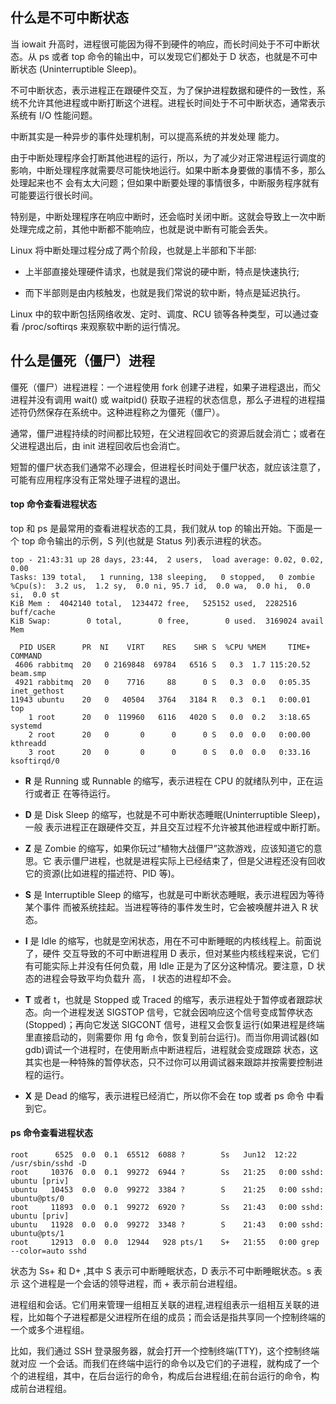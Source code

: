 ## 什么是不可中断状态

当 iowait 升高时，进程很可能因为得不到硬件的响应，而长时间处于不可中断状态。从 ps 或者 top 命令的输出中，可以发现它们都处于 D 状态，也就是不可中断状态 (Uninterruptible Sleep)。

不可中断状态，表示进程正在跟硬件交互，为了保护进程数据和硬件的一致性，系统不允许其他进程或中断打断这个进程。进程长时间处于不可中断状态，通常表示系统有 I/O 性能问题。

中断其实是一种异步的事件处理机制，可以提高系统的并发处理 能力。

由于中断处理程序会打断其他进程的运行，所以，为了减少对正常进程运行调度的影响，中断处理程序就需要尽可能快地运行。如果中断本身要做的事情不多，那么处理起来也不 会有太大问题；但如果中断要处理的事情很多，中断服务程序就有可能要运行很长时间。

特别是，中断处理程序在响应中断时，还会临时关闭中断。这就会导致上一次中断处理完成之前，其他中断都不能响应，也就是说中断有可能会丢失。

Linux 将中断处理过程分成了两个阶段，也就是上半部和下半部:

- 上半部直接处理硬件请求，也就是我们常说的硬中断，特点是快速执行;

- 而下半部则是由内核触发，也就是我们常说的软中断，特点是延迟执行。

Linux 中的软中断包括网络收发、定时、调度、RCU 锁等各种类型，可以通过查看 /proc/softirqs 来观察软中断的运行情况。


## 什么是僵死（僵尸）进程

僵死（僵尸）进程进程：一个进程使用 fork 创建子进程，如果子进程退出，而父进程并没有调用 wait() 或 waitpid() 获取子进程的状态信息，那么子进程的进程描述符仍然保存在系统中。这种进程称之为僵死（僵尸）。

通常，僵尸进程持续的时间都比较短，在父进程回收它的资源后就会消亡；或者在父进程退出后，由 init 进程回收后也会消亡。

短暂的僵尸状态我们通常不必理会，但进程长时间处于僵尸状态，就应该注意了，可能有应用程序没有正常处理子进程的退出。

#### top 命令查看进程状态

top 和 ps 是最常用的查看进程状态的工具，我们就从 top 的输出开始。下面是一个 top 命令输出的示例，S 列(也就是 Status 列)表示进程的状态。

```
top - 21:43:31 up 28 days, 23:44,  2 users,  load average: 0.02, 0.02, 0.00
Tasks: 139 total,   1 running, 138 sleeping,   0 stopped,   0 zombie
%Cpu(s):  3.2 us,  1.2 sy,  0.0 ni, 95.7 id,  0.0 wa,  0.0 hi,  0.0 si,  0.0 st
KiB Mem :  4042140 total,  1234472 free,   525152 used,  2282516 buff/cache
KiB Swap:        0 total,        0 free,        0 used.  3169024 avail Mem

  PID USER      PR  NI    VIRT    RES    SHR S  %CPU %MEM     TIME+ COMMAND
 4606 rabbitmq  20   0 2169848  69784   6516 S   0.3  1.7 115:20.52 beam.smp
 4921 rabbitmq  20   0    7716     88      0 S   0.3  0.0   0:05.35 inet_gethost
11943 ubuntu    20   0   40504   3764   3184 R   0.3  0.1   0:00.01 top
    1 root      20   0  119960   6116   4020 S   0.0  0.2   3:18.65 systemd
    2 root      20   0       0      0      0 S   0.0  0.0   0:00.00 kthreadd
    3 root      20   0       0      0      0 S   0.0  0.0   0:33.16 ksoftirqd/0
```

- __R__ 是 Running 或 Runnable 的缩写，表示进程在 CPU 的就绪队列中，正在运行或者正 在等待运行。

- __D__ 是 Disk Sleep 的缩写，也就是不可中断状态睡眠(Uninterruptible Sleep)，一般 表示进程正在跟硬件交互，并且交互过程不允许被其他进程或中断打断。

- __Z__ 是 Zombie 的缩写，如果你玩过“植物大战僵尸”这款游戏，应该知道它的意思。它 表示僵尸进程，也就是进程实际上已经结束了，但是父进程还没有回收它的资源(比如进程的描述符、PID 等)。

- __S__ 是 Interruptible Sleep 的缩写，也就是可中断状态睡眠，表示进程因为等待某个事件 而被系统挂起。当进程等待的事件发生时，它会被唤醒并进入 R 状态。

- __I__ 是 Idle 的缩写，也就是空闲状态，用在不可中断睡眠的内核线程上。前面说了，硬件 交互导致的不可中断进程用 D 表示，但对某些内核线程来说，它们有可能实际上并没有任何负载，用 Idle 正是为了区分这种情况。要注意，D 状态的进程会导致平均负载升 高， I 状态的进程却不会。

- __T__ 或者 t，也就是 Stopped 或 Traced 的缩写，表示进程处于暂停或者跟踪状态。向一个进程发送 SIGSTOP 信号，它就会因响应这个信号变成暂停状态(Stopped)；再向它发送 SIGCONT 信号，进程又会恢复运行(如果进程是终端里直接启动的，则需要你 用 fg 命令，恢复到前台运行)。而当你用调试器(如 gdb)调试一个进程时，在使用断点中断进程后，进程就会变成跟踪 状态，这其实也是一种特殊的暂停状态，只不过你可以用调试器来跟踪并按需要控制进程的运行。

- __X__ 是 Dead 的缩写，表示进程已经消亡，所以你不会在 top 或者 ps 命令 中看到它。

#### ps 命令查看进程状态

```
root      6525  0.0  0.1  65512  6088 ?        Ss   Jun12  12:22 /usr/sbin/sshd -D
root     10376  0.0  0.1  99272  6944 ?        Ss   21:25   0:00 sshd: ubuntu [priv]
ubuntu   10453  0.0  0.0  99272  3384 ?        S    21:25   0:00 sshd: ubuntu@pts/0
root     11893  0.0  0.1  99272  6920 ?        Ss   21:43   0:00 sshd: ubuntu [priv]
ubuntu   11928  0.0  0.0  99272  3348 ?        S    21:43   0:00 sshd: ubuntu@pts/1
root     12913  0.0  0.0  12944   928 pts/1    S+   21:55   0:00 grep --color=auto sshd
```

 状态为 Ss+ 和 D+ ,其中 S 表示可中断睡眠状态，D 表示不可中断睡眠状态。s 表示 这个进程是一个会话的领导进程，而 + 表示前台进程组。

进程组和会话。它们用来管理一组相互关联的进程,进程组表示一组相互关联的进程，比如每个子进程都是父进程所在组的成员；而会话是指共享同一个控制终端的一个或多个进程组。

比如，我们通过 SSH 登录服务器，就会打开一个控制终端(TTY)，这个控制终端就对应 一个会话。而我们在终端中运行的命令以及它们的子进程，就构成了一个个的进程组，其中，在后台运行的命令，构成后台进程组;在前台运行的命令，构成前台进程组。
